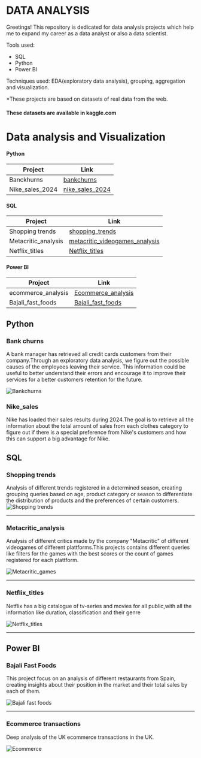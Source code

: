 # DATA ANALYSIS
Greetings!
This repository is dedicated for data analysis projects which help me to expand my career as a data analyst or also a data scientist.

Tools used: 
- SQL
- Python
- Power BI

Techniques used: EDA(exploratory data analysis), grouping, aggregation and visualization.

*These projects are based on datasets of real data from the web.

#### These datasets are available in kaggle.com 



 # Data analysis and Visualization


 #### Python 
   Project     | Link  
   ------------- | --------
   Banckhurns   |  [bankchurns](Python/data_analysis_visualizations/bankchurns.ipynb)
  Nike_sales_2024 |   [nike_sales_2024](Python/data_analysis_visualizations/nike_sales_2024.ipynb)







 
      
      
 
 



 
#### SQL
Project | Link
------- | --------
Shopping trends        | [shopping_trends](SQL/shopping_trends.sql)
Metacritic_analysis | [metacritic_videogames_analysis](SQL/videogames_analysis.sql)
Netflix_titles | [Netflix_titles](SQL/netflix_titles.sql)



#### Power BI


Project | Link
-----   | -------
ecommerce_analysis | [Ecommerce_analysis](power_bi/ecommerce_transactions.pbix)
Bajali_fast_foods | [Bajali_fast_foods](power_bi/Bajali_fast_foods.pbix)



## Python 


  ### Bank churns 

  A bank manager has retrieved all credit cards customers from their company.Through an exploratory data analysis, we figure out the possible causes of the employees leaving their service.
  This information could be useful to better understand their errors and encourage it to improve their services for a better customers retention for the future.
  

  ![Bankchurns](img/bankchurns.webp)


  ### Nike_sales



 Nike has loaded their sales results during 2024.The goal is to retrieve all the information about the total amount of sales from each clothes category to figure out if there is a special preference from Nike's customers and how this can support a big advantage for Nike.
 




## SQL 

### Shopping trends 
Analysis of different trends registered in a determined season, creating grouping queries based on age, product category or season to differentiate the distribution of products and the preferences of certain customers.
![Shopping trends](img/shoppings.webp)

---------------------------------------------------------------------------------






### Metacritic_analysis 

Analysis of different critics made by the company "Metacritic" of different videogames of different plattforms.This projects contains different queries like filters for the games with the best scores or the count of games registered for each
plattform.

![Metacritic_games](img/videogames.jpg)

----------------------------------------------------------------------------------

### Netflix_titles 

Netflix has a big catalogue of tv-series and movies for all public,with all the information like duration, classification and their genre


![Netflix_titles](img/netflix.jpg)

---------------------------------------------------------------------------------








## Power BI


### Bajali Fast Foods 

This project focus on an analysis of different restaurants from Spain, creating insights about their position in the market and their total sales by each of them.

![Bajali fast foods](img/Best_fast_food.webp)

---------------------------------------------------------------------------------



### Ecommerce transactions 

Deep analysis of the UK ecommerce transactions in the UK.

![Ecommerce](img/ecommerce.jpg)












 
  

 





 


